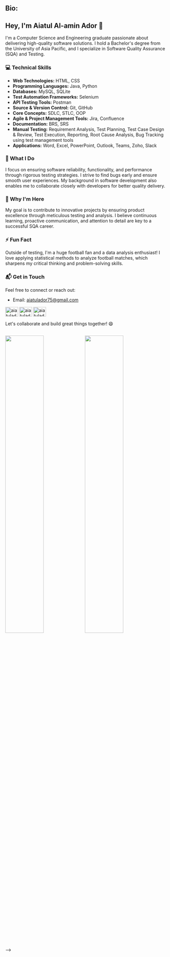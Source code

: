 ## Bio:
## Hey, I'm **Aiatul Al-amin Ador** 👋

I'm a Computer Science and Engineering graduate passionate about delivering high-quality software solutions. I hold a Bachelor's degree from the University of Asia Pacific, and I specialize in Software Quality Assurance (SQA) and Testing.

### 💻 Technical Skills

- **Web Technologies:** HTML, CSS  
- **Programming Languages:** Java, Python  
- **Databases:** MySQL, SQLite  
- **Test Automation Frameworks:** Selenium  
- **API Testing Tools:** Postman  
- **Source & Version Control:** Git, GitHub  
- **Core Concepts:** SDLC, STLC, OOP  
- **Agile & Project Management Tools:** Jira, Confluence  
- **Documentation:** BRS, SRS  
- **Manual Testing:** Requirement Analysis, Test Planning, Test Case Design & Review, Test Execution, Reporting, Root Cause Analysis, Bug Tracking using test management tools  
- **Applications:** Word, Excel, PowerPoint, Outlook, Teams, Zoho, Slack

### 🚀 What I Do
I focus on ensuring software reliability, functionality, and performance through rigorous testing strategies. I strive to find bugs early and ensure smooth user experiences. My background in software development also enables me to collaborate closely with developers for better quality delivery.

### 🌟 Why I'm Here
My goal is to contribute to innovative projects by ensuring product excellence through meticulous testing and analysis. I believe continuous learning, proactive communication, and attention to detail are key to a successful SQA career.

### ⚡ Fun Fact
Outside of testing, I'm a huge football fan and a data analysis enthusiast! I love applying statistical methods to analyze football matches, which sharpens my critical thinking and problem-solving skills.

### 📬 Get in Touch
Feel free to connect or reach out:
- Email: [aiatulador75@gmail.com](mailto:aiatulador75@gmail.com)
<p align="left">
<a href="https://twitter.com/aiatulador22" target="blank"><img align="center" src="https://raw.githubusercontent.com/rahuldkjain/github-profile-readme-generator/master/src/images/icons/Social/twitter.svg" alt="aiatulador" height="30" width="40" /></a>
<a href="https://fb.com/aiatulador" target="blank"><img align="center" src="https://raw.githubusercontent.com/rahuldkjain/github-profile-readme-generator/master/src/images/icons/Social/facebook.svg" alt="aiatulador" height="30" width="40" /></a>
<a href="https://instagram.com/aiatulador" target="blank"><img align="center" src="https://raw.githubusercontent.com/rahuldkjain/github-profile-readme-generator/master/src/images/icons/Social/instagram.svg" alt="aiatulador" height="30" width="40" /></a>

</p>

Let's collaborate and build great things together! 😄

##
<!-- Total Coded since 2022: [![wakatime](https://wakatime.com/badge/user/a1cdcc24-5135-45fb-bcbb-dca1f8b595fa.svg)](https://wakatime.com/@a1cdcc24-5135-45fb-bcbb-dca1f8b595fa) --> 

 <p float="left">
    <img src="https://wakatime.com/share/@a1cdcc24-5135-45fb-bcbb-dca1f8b595fa/c7db0b02-165a-4b1b-98ad-6d46cc362c21.svg" width="49%" />
    <img src="https://wakatime.com/share/@a1cdcc24-5135-45fb-bcbb-dca1f8b595fa/18156a6c-9f48-402e-afa5-3555d0472534.svg" width="49%" />
</p> -->
	
<!--  <p align= "left" > <img height= "200em" src="https://github-readme-stats-eight-theta.vercel.app/api/top-langs/?username=aiatulador&layout=compact&langs_count=8&theme=dracula"/>
</a>
</p> 
-----------------------------------------------------------------------------------------------------------------------------------------

[![GitHub Streak](https://streak-stats.demolab.com/?user=aiatulador&currStreakNum=2FD3EB&fire=pink&sideLabels=F00&date_format=[Y.]n.j)](https://git.io/streak-stats)  ![GitHub stats](https://github-readme-stats.vercel.app/api?username=aiatulador&show_icons=true&theme=dark)


----------------------------------------------------------------------------------------------------------------------------------------
 ![Profile views](https://gpvc.arturio.dev/aiatulador)
<p align="left"> <img src="https://komarev.com/ghpvc/?username=aiatulador&label=Profile%20views&color=0e75b6&style=flat" alt="aiatulador" /> </p> 
	
	

	
	
	
 






	
	
